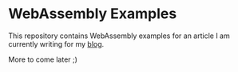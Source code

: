 # WebAssembly Examples

This repository contains WebAssembly examples for an article I am currently writing for my [blog](https://blog.flozz.fr).

More to come later ;)
